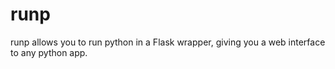 # runp
runp allows you to run python in a Flask wrapper, giving you a web interface to any python app.
